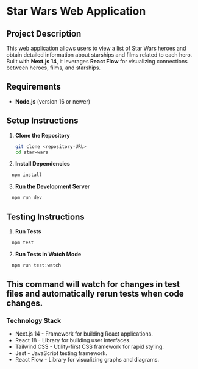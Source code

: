 # Star Wars Web Application

## Project Description

This web application allows users to view a list of Star Wars heroes and obtain detailed information about starships and films related to each hero. Built with **Next.js 14**, it leverages **React Flow** for visualizing connections between heroes, films, and starships.

## Requirements

- **Node.js** (version 16 or newer)

## Setup Instructions

1. **Clone the Repository**

   ```bash
   git clone <repository-URL>
   cd star-wars
   ```

2. **Install Dependencies**

```bash
  npm install
```

3. **Run the Development Server**

```bash
  npm run dev
```

## Testing Instructions

1. **Run Tests**

```bash
  npm test
```

2. **Run Tests in Watch Mode**

```bash
  npm run test:watch
```

## This command will watch for changes in test files and automatically rerun tests when code changes.

### Technology Stack

- Next.js 14 - Framework for building React applications.
- React 18 - Library for building user interfaces.
- Tailwind CSS - Utility-first CSS framework for rapid styling.
- Jest - JavaScript testing framework.
- React Flow - Library for visualizing graphs and diagrams.

